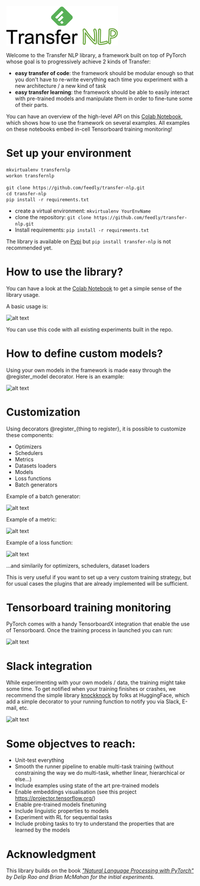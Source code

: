 <img src="data/images/logo5.png" width="300">

Welcome to the Transfer NLP library, a framework built on top of PyTorch whose goal is to progressively achieve 2 kinds of Transfer:

- **easy transfer of code**: the framework should be modular enough so that you don't have to re-write everything each time you experiment with a new architecture / a new kind of task
- **easy transfer learning**: the framework should be able to easily interact with pre-trained models and manipulate them in order to fine-tune some of their parts.

You can have an overview of the high-level API on this [Colab Notebook](https://colab.research.google.com/drive/1DtC31eUejz1T0DsaEfHq_DOxEfanmrG1#scrollTo=Xzu3HPdGrnza), which shows how to use the framework on several examples.
All examples on these notebooks embed in-cell Tensorboard training monitoring!

# Set up your environment

```
mkvirtualenv transfernlp
workon transfernlp

git clone https://github.com/feedly/transfer-nlp.git
cd transfer-nlp
pip install -r requirements.txt
```

- create a virtual environment: `mkvirtualenv YourEnvName`
- clone the repository: `git clone https://github.com/feedly/transfer-nlp.git`
- Install requirements: `pip install -r requirements.txt`

The library is available on [Pypi](https://pypi.org/project/transfer-nlp/) but ```pip install transfer-nlp``` is not recommended yet.

# How to use the library?

You can have a look at the [Colab Notebook](https://colab.research.google.com/drive/1DtC31eUejz1T0DsaEfHq_DOxEfanmrG1#scrollTo=IuBcpSdZtcmo) to get a simple sense of the library usage.

A basic usage is:

![alt text](https://github.com/feedly/transfer-nlp/blob/master/data/snippets/snippet.png)

You can use this code with all existing experiments built in the repo.

# How to define custom models?

Using your own models in the framework is made easy through the @register_model decorator. Here is an example:

![alt text](https://github.com/feedly/transfer-nlp/blob/master/data/snippets/snippet2.png)

# Customization

Using decorators @register_{thing to register}, it is possible to customize these components:

- Optimizers
- Schedulers
- Metrics
- Datasets loaders
- Models
- Loss functions
- Batch generators

Example of a batch generator:

![alt text](https://github.com/feedly/transfer-nlp/blob/master/data/snippets/snippet3.png)

Example of a metric:

![alt text](https://github.com/feedly/transfer-nlp/blob/master/data/snippets/snippet4.png)

Example of a loss function:

![alt text](https://github.com/feedly/transfer-nlp/blob/master/data/snippets/snippet5.png)

...and similarily for optimizers, schedulers, dataset loaders

This is very useful if you want to set up a very custom training strategy, but for usual cases the plugins that are already implemented will be sufficient.


# Tensorboard training monitoring
PyTorch comes with a handy TensorboardX integration that enable the use of Tensorboard.
Once the training process in launched you can run:

![alt text](https://github.com/feedly/transfer-nlp/blob/master/data/snippets/snippet7.png)


# Slack integration
While experimenting with your own models / data, the training might take some time. To get notified when your training finishes or crashes, we recommend the simple library [knockknock](https://github.com/huggingface/knockknock) by folks at HuggingFace, which add a simple decorator to your running function to notify you via Slack, E-mail, etc.

![alt text](https://github.com/feedly/transfer-nlp/blob/master/data/snippets/snippet6.png)

# Some objectves to reach:
 - Unit-test everything
 - Smooth the runner pipeline to enable multi-task training (without constraining the way we do multi-task, whether linear, hierarchical or else...)
 - Include examples using state of the art pre-trained models
 - Enable embeddings visualisation (see this project https://projector.tensorflow.org/)
 - Enable pre-trained models finetuning
 - Include linguistic properties to models
 - Experiment with RL for sequential tasks
 - Include probing tasks to try to understand the properties that are learned by the models



# Acknowledgment
This library builds on the book <cite>["Natural Language Processing with PyTorch"](https://www.amazon.com/dp/1491978236/)<cite> by Delip Rao and Brian McMahan for the initial experiments.
